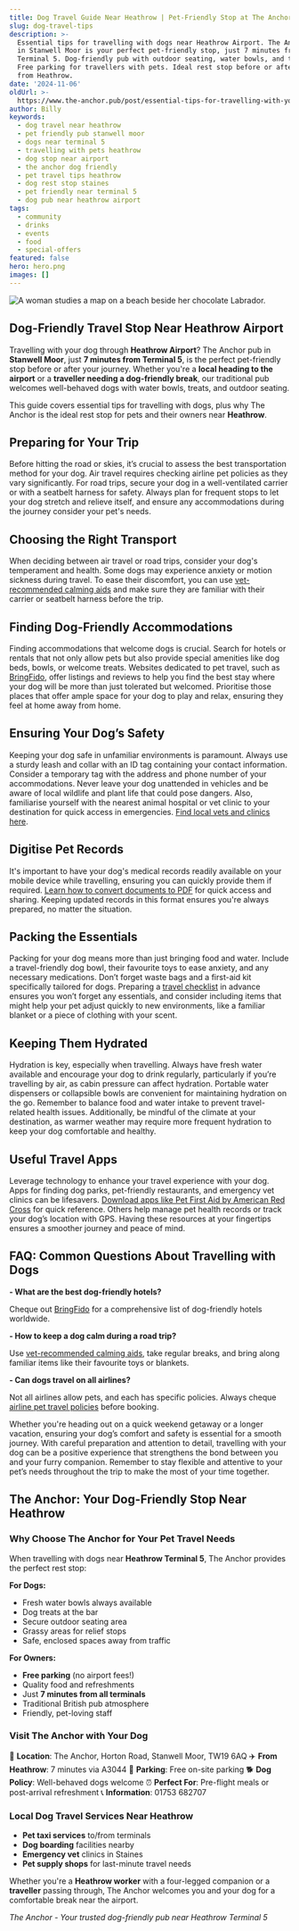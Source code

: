 ```yaml
---
title: Dog Travel Guide Near Heathrow | Pet-Friendly Stop at The Anchor
slug: dog-travel-tips
description: >-
  Essential tips for travelling with dogs near Heathrow Airport. The Anchor pub
  in Stanwell Moor is your perfect pet-friendly stop, just 7 minutes from
  Terminal 5. Dog-friendly pub with outdoor seating, water bowls, and treats.
  Free parking for travellers with pets. Ideal rest stop before or after flights
  from Heathrow.
date: '2024-11-06'
oldUrl: >-
  https://www.the-anchor.pub/post/essential-tips-for-travelling-with-your-dog-safety
author: Billy
keywords:
  - dog travel near heathrow
  - pet friendly pub stanwell moor
  - dogs near terminal 5
  - travelling with pets heathrow
  - dog stop near airport
  - the anchor dog friendly
  - pet travel tips heathrow
  - dog rest stop staines
  - pet friendly near terminal 5
  - dog pub near heathrow airport
tags:
  - community
  - drinks
  - events
  - food
  - special-offers
featured: false
hero: hero.png
images: []
---
```


![A woman studies a map on a beach beside her chocolate Labrador.](/content/blog/dog-travel-tips/hero.png)

## Dog-Friendly Travel Stop Near Heathrow Airport

Travelling with your dog through **Heathrow Airport**? The Anchor pub in **Stanwell Moor**, just **7 minutes from Terminal 5**, is the perfect pet-friendly stop before or after your journey. Whether you're a **local heading to the airport** or a **traveller needing a dog-friendly break**, our traditional pub welcomes well-behaved dogs with water bowls, treats, and outdoor seating.

This guide covers essential tips for travelling with dogs, plus why The Anchor is the ideal rest stop for pets and their owners near **Heathrow**.

  

## **Preparing for Your Trip**

Before hitting the road or skies, it’s crucial to assess the best transportation method for your dog. Air travel requires checking airline pet policies as they vary significantly. For road trips, secure your dog in a well-ventilated carrier or with a seatbelt harness for safety. Always plan for frequent stops to let your dog stretch and relieve itself, and ensure any accommodations during the journey consider your pet's needs.

  

## **Choosing the Right Transport**

When deciding between air travel or road trips, consider your dog's temperament and health. Some dogs may experience anxiety or motion sickness during travel. To ease their discomfort, you can use [vet-recommended calming aids](https://www.akc.org/expert-advice/health/calm-anxious-dog/) and make sure they are familiar with their carrier or seatbelt harness before the trip.

  

## **Finding Dog-Friendly Accommodations**

Finding accommodations that welcome dogs is crucial. Search for hotels or rentals that not only allow pets but also provide special amenities like dog beds, bowls, or welcome treats. Websites dedicated to pet travel, such as [BringFido](https://www.bringfido.com/), offer listings and reviews to help you find the best stay where your dog will be more than just tolerated but welcomed. Prioritise those places that offer ample space for your dog to play and relax, ensuring they feel at home away from home.

  

## **Ensuring Your Dog’s Safety**

Keeping your dog safe in unfamiliar environments is paramount. Always use a sturdy leash and collar with an ID tag containing your contact information. Consider a temporary tag with the address and phone number of your accommodations. Never leave your dog unattended in vehicles and be aware of local wildlife and plant life that could pose dangers. Also, familiarise yourself with the nearest animal hospital or vet clinic to your destination for quick access in emergencies. [Find local vets and clinics here](https://www.findapetvet.com/).

  

## **Digitise Pet Records**

It's important to have your dog's medical records readily available on your mobile device while travelling, ensuring you can quickly provide them if required. [Learn how to convert documents to PDF](https://www.adobe.com/acrobat/how-to/convert-pdf.html) for quick access and sharing. Keeping updated records in this format ensures you're always prepared, no matter the situation.

  

## **Packing the Essentials**

Packing for your dog means more than just bringing food and water. Include a travel-friendly dog bowl, their favourite toys to ease anxiety, and any necessary medications. Don’t forget waste bags and a first-aid kit specifically tailored for dogs. Preparing a [travel checklist](https://www.rover.com/blog/travel-checklist-pets/) in advance ensures you won’t forget any essentials, and consider including items that might help your pet adjust quickly to new environments, like a familiar blanket or a piece of clothing with your scent.

  

## **Keeping Them Hydrated**

Hydration is key, especially when travelling. Always have fresh water available and encourage your dog to drink regularly, particularly if you’re travelling by air, as cabin pressure can affect hydration. Portable water dispensers or collapsible bowls are convenient for maintaining hydration on the go. Remember to balance food and water intake to prevent travel-related health issues. Additionally, be mindful of the climate at your destination, as warmer weather may require more frequent hydration to keep your dog comfortable and healthy.

  

## **Useful Travel Apps**

Leverage technology to enhance your travel experience with your dog. Apps for finding dog parks, pet-friendly restaurants, and emergency vet clinics can be lifesavers. [Download apps like Pet First Aid by American Red Cross](https://www.redcross.org/get-help/how-to-prepare-for-emergencies/mobile-apps.html) for quick reference. Others help manage pet health records or track your dog’s location with GPS. Having these resources at your fingertips ensures a smoother journey and peace of mind.

  

## **FAQ: Common Questions About Travelling with Dogs**

**\- What are the best dog-friendly hotels?** 

Cheque out [BringFido](https://www.bringfido.com/) for a comprehensive list of dog-friendly hotels worldwide.

**\- How to keep a dog calm during a road trip?** 

Use [vet-recommended calming aids](https://www.akc.org/expert-advice/health/calm-anxious-dog/), take regular breaks, and bring along familiar items like their favourite toys or blankets.

**\- Can dogs travel on all airlines?** 

Not all airlines allow pets, and each has specific policies. Always cheque [airline pet travel policies](https://www.pettravel.com/airline_rules.cfm) before booking.

  

Whether you're heading out on a quick weekend getaway or a longer vacation, ensuring your dog’s comfort and safety is essential for a smooth journey. With careful preparation and attention to detail, travelling with your dog can be a positive experience that strengthens the bond between you and your furry companion. Remember to stay flexible and attentive to your pet’s needs throughout the trip to make the most of your time together.

  

## **The Anchor: Your Dog-Friendly Stop Near Heathrow**

### Why Choose The Anchor for Your Pet Travel Needs

When travelling with dogs near **Heathrow Terminal 5**, The Anchor provides the perfect rest stop:

**For Dogs:**
- Fresh water bowls always available
- Dog treats at the bar
- Secure outdoor seating area
- Grassy areas for relief stops
- Safe, enclosed spaces away from traffic

**For Owners:**
- **Free parking** (no airport fees!)
- Quality food and refreshments
- Just **7 minutes from all terminals**
- Traditional British pub atmosphere
- Friendly, pet-loving staff

### Visit The Anchor with Your Dog

📍 **Location**: The Anchor, Horton Road, Stanwell Moor, TW19 6AQ
✈️ **From Heathrow**: 7 minutes via A3044
🚗 **Parking**: Free on-site parking
🐕 **Dog Policy**: Well-behaved dogs welcome
⏰ **Perfect For**: Pre-flight meals or post-arrival refreshment
📞 **Information**: 01753 682707

### Local Dog Travel Services Near Heathrow

- **Pet taxi services** to/from terminals
- **Dog boarding** facilities nearby
- **Emergency vet** clinics in Staines
- **Pet supply shops** for last-minute travel needs

Whether you're a **Heathrow worker** with a four-legged companion or a **traveller** passing through, The Anchor welcomes you and your dog for a comfortable break near the airport.

*The Anchor - Your trusted dog-friendly pub near Heathrow Terminal 5*
